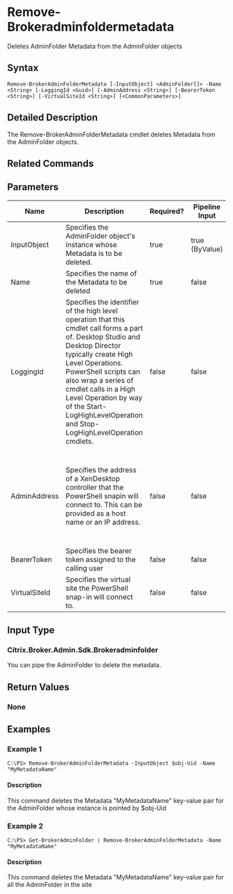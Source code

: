 ﻿
# Remove-Brokeradminfoldermetadata
Deletes AdminFolder Metadata from the AdminFolder objects
## Syntax
```
Remove-BrokerAdminFolderMetadata [-InputObject] <AdminFolder[]> -Name <String> [-LoggingId <Guid>] [-AdminAddress <String>] [-BearerToken <String>] [-VirtualSiteId <String>] [<CommonParameters>]
```
## Detailed Description
The Remove-BrokerAdminFolderMetadata cmdlet deletes Metadata from the AdminFolder objects.


## Related Commands

## Parameters
| Name   | Description | Required? | Pipeline Input | Default Value |
| --- | --- | --- | --- | --- |
| InputObject | Specifies the AdminFolder object's instance whose Metadata is to be deleted. | true | true (ByValue) |  |
| Name | Specifies the name of the Metadata to be deleted | true | false |  |
| LoggingId | Specifies the identifier of the high level operation that this cmdlet call forms a part of. Desktop Studio and Desktop Director typically create High Level Operations. PowerShell scripts can also wrap a series of cmdlet calls in a High Level Operation by way of the Start-LogHighLevelOperation and Stop-LogHighLevelOperation cmdlets. | false | false |  |
| AdminAddress | Specifies the address of a XenDesktop controller that the PowerShell snapin will connect to. This can be provided as a host name or an IP address. | false | false | Localhost. Once a value is provided by any cmdlet, this value will become the default. |
| BearerToken | Specifies the bearer token assigned to the calling user | false | false |  |
| VirtualSiteId | Specifies the virtual site the PowerShell snap-in will connect to. | false | false |  |

## Input Type

### Citrix.Broker.Admin.Sdk.Brokeradminfolder
You can pipe the AdminFolder to delete the metadata.
## Return Values

### None

## Examples

### Example 1
```
C:\PS> Remove-BrokerAdminFolderMetadata -InputObject $obj-Uid -Name "MyMetadataName"
```
#### Description
This command deletes the Metadata "MyMetadataName" key-value pair for the AdminFolder whose instance is pointed by \$obj-Uid
### Example 2
```
C:\PS> Get-BrokerAdminFolder | Remove-BrokerAdminFolderMetadata -Name "MyMetadataName"
```
#### Description
This command deletes the Metadata "MyMetadataName" key-value pair for all the AdminFolder in the site
